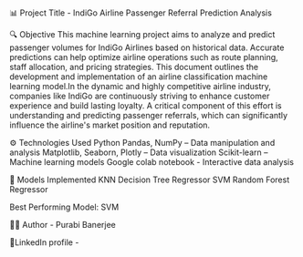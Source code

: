 📊 Project Title - IndiGo Airline Passenger Referral Prediction Analysis

🔍 Objective
This machine learning project aims to analyze and predict passenger volumes for IndiGo Airlines based on historical data. Accurate predictions can help optimize airline operations such as route planning, staff 
allocation, and pricing strategies. This document outlines the development and implementation of an airline classification machine learning model.In the dynamic and highly competitive airline industry, companies 
like IndiGo are continuously striving to enhance customer experience and build lasting loyalty. A critical component of this effort is understanding and predicting passenger referrals, which can significantly 
influence the airline's market position and reputation.

⚙️ Technologies Used
Python
  Pandas, NumPy – Data manipulation and analysis
  Matplotlib, Seaborn, Plotly – Data visualization
  Scikit-learn – Machine learning models
Google colab notebook - Interactive data analysis

🧠 Models Implemented
KNN
Decision Tree Regressor
SVM
Random Forest Regressor

Best Performing Model: SVM

🧑‍💻 Author - Purabi Banerjee

📄LinkedIn profile - 
